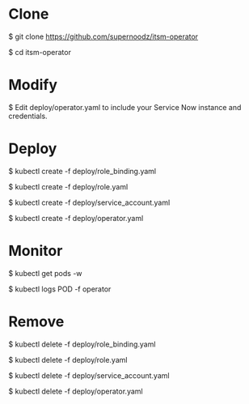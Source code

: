 # Clone

$ git clone https://github.com/supernoodz/itsm-operator

$ cd itsm-operator

# Modify

$ Edit deploy/operator.yaml to include your Service Now instance and credentials.

# Deploy

$ kubectl create -f deploy/role_binding.yaml

$ kubectl create -f deploy/role.yaml

$ kubectl create -f deploy/service_account.yaml

$ kubectl create -f deploy/operator.yaml

# Monitor

$ kubectl get pods -w

$ kubectl logs POD -f operator

# Remove

$ kubectl delete -f deploy/role_binding.yaml

$ kubectl delete -f deploy/role.yaml

$ kubectl delete -f deploy/service_account.yaml

$ kubectl delete -f deploy/operator.yaml
